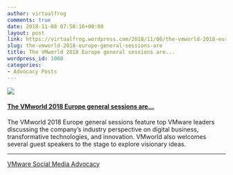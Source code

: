 ```yaml
---
author: virtualfrog
comments: true
date: 2018-11-08 07:58:16+00:00
layout: post
link: https://virtualfrog.wordpress.com/2018/11/08/the-vmworld-2018-europe-general-sessions-are/
slug: the-vmworld-2018-europe-general-sessions-are
title: The VMworld 2018 Europe general sessions are...
wordpress_id: 1080
categories:
- Advocacy Posts
---
```


[![](https://d3utlhu53nfcwz.cloudfront.net/171901/cdnImage/article/af05e721-07c6-4b44-823e-ef0f57c9b95b/?size=Box320)](http://bit.ly/2yXsoLs)

#### [The VMworld 2018 Europe general sessions are...](http://bit.ly/2yXsoLs)

The VMworld 2018 Europe general sessions feature top VMware leaders discussing the company’s industry perspective on digital business, transformative technologies, and innovation. VMworld also welcomes several guest speakers to the stage to explore visionary ideas.

* * *

[VMware Social Media Advocacy](http://advocacy.vmware.com)
